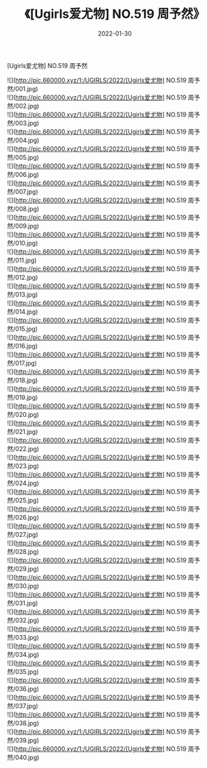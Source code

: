 ﻿---
layout: post
title:  《[Ugirls爱尤物] NO.519 周予然》
date:   2022-01-30
img: http://pic.660000.xyz/1:/UGIRLS/2022/[Ugirls爱尤物] NO.519 周予然/000.jpg
categories: [美女, 清纯, 唯美]
---

[Ugirls爱尤物] NO.519 周予然

 ![](http://pic.660000.xyz/1:/UGIRLS/2022/[Ugirls爱尤物] NO.519 周予然/001.jpg) <br>![](http://pic.660000.xyz/1:/UGIRLS/2022/[Ugirls爱尤物] NO.519 周予然/002.jpg) <br>![](http://pic.660000.xyz/1:/UGIRLS/2022/[Ugirls爱尤物] NO.519 周予然/003.jpg) <br>![](http://pic.660000.xyz/1:/UGIRLS/2022/[Ugirls爱尤物] NO.519 周予然/004.jpg) <br>![](http://pic.660000.xyz/1:/UGIRLS/2022/[Ugirls爱尤物] NO.519 周予然/005.jpg) <br>![](http://pic.660000.xyz/1:/UGIRLS/2022/[Ugirls爱尤物] NO.519 周予然/006.jpg) <br>![](http://pic.660000.xyz/1:/UGIRLS/2022/[Ugirls爱尤物] NO.519 周予然/007.jpg) <br>![](http://pic.660000.xyz/1:/UGIRLS/2022/[Ugirls爱尤物] NO.519 周予然/008.jpg) <br>![](http://pic.660000.xyz/1:/UGIRLS/2022/[Ugirls爱尤物] NO.519 周予然/009.jpg) <br>![](http://pic.660000.xyz/1:/UGIRLS/2022/[Ugirls爱尤物] NO.519 周予然/010.jpg) <br>![](http://pic.660000.xyz/1:/UGIRLS/2022/[Ugirls爱尤物] NO.519 周予然/011.jpg) <br>![](http://pic.660000.xyz/1:/UGIRLS/2022/[Ugirls爱尤物] NO.519 周予然/012.jpg) <br>![](http://pic.660000.xyz/1:/UGIRLS/2022/[Ugirls爱尤物] NO.519 周予然/013.jpg) <br>![](http://pic.660000.xyz/1:/UGIRLS/2022/[Ugirls爱尤物] NO.519 周予然/014.jpg) <br>![](http://pic.660000.xyz/1:/UGIRLS/2022/[Ugirls爱尤物] NO.519 周予然/015.jpg) <br>![](http://pic.660000.xyz/1:/UGIRLS/2022/[Ugirls爱尤物] NO.519 周予然/016.jpg) <br>![](http://pic.660000.xyz/1:/UGIRLS/2022/[Ugirls爱尤物] NO.519 周予然/017.jpg) <br>![](http://pic.660000.xyz/1:/UGIRLS/2022/[Ugirls爱尤物] NO.519 周予然/018.jpg) <br>![](http://pic.660000.xyz/1:/UGIRLS/2022/[Ugirls爱尤物] NO.519 周予然/019.jpg) <br>![](http://pic.660000.xyz/1:/UGIRLS/2022/[Ugirls爱尤物] NO.519 周予然/020.jpg) <br>![](http://pic.660000.xyz/1:/UGIRLS/2022/[Ugirls爱尤物] NO.519 周予然/021.jpg) <br>![](http://pic.660000.xyz/1:/UGIRLS/2022/[Ugirls爱尤物] NO.519 周予然/022.jpg) <br>![](http://pic.660000.xyz/1:/UGIRLS/2022/[Ugirls爱尤物] NO.519 周予然/023.jpg) <br>![](http://pic.660000.xyz/1:/UGIRLS/2022/[Ugirls爱尤物] NO.519 周予然/024.jpg) <br>![](http://pic.660000.xyz/1:/UGIRLS/2022/[Ugirls爱尤物] NO.519 周予然/025.jpg) <br>![](http://pic.660000.xyz/1:/UGIRLS/2022/[Ugirls爱尤物] NO.519 周予然/026.jpg) <br>![](http://pic.660000.xyz/1:/UGIRLS/2022/[Ugirls爱尤物] NO.519 周予然/027.jpg) <br>![](http://pic.660000.xyz/1:/UGIRLS/2022/[Ugirls爱尤物] NO.519 周予然/028.jpg) <br>![](http://pic.660000.xyz/1:/UGIRLS/2022/[Ugirls爱尤物] NO.519 周予然/029.jpg) <br>![](http://pic.660000.xyz/1:/UGIRLS/2022/[Ugirls爱尤物] NO.519 周予然/030.jpg) <br>![](http://pic.660000.xyz/1:/UGIRLS/2022/[Ugirls爱尤物] NO.519 周予然/031.jpg) <br>![](http://pic.660000.xyz/1:/UGIRLS/2022/[Ugirls爱尤物] NO.519 周予然/032.jpg) <br>![](http://pic.660000.xyz/1:/UGIRLS/2022/[Ugirls爱尤物] NO.519 周予然/033.jpg) <br>![](http://pic.660000.xyz/1:/UGIRLS/2022/[Ugirls爱尤物] NO.519 周予然/034.jpg) <br>![](http://pic.660000.xyz/1:/UGIRLS/2022/[Ugirls爱尤物] NO.519 周予然/035.jpg) <br>![](http://pic.660000.xyz/1:/UGIRLS/2022/[Ugirls爱尤物] NO.519 周予然/036.jpg) <br>![](http://pic.660000.xyz/1:/UGIRLS/2022/[Ugirls爱尤物] NO.519 周予然/037.jpg) <br>![](http://pic.660000.xyz/1:/UGIRLS/2022/[Ugirls爱尤物] NO.519 周予然/038.jpg) <br>![](http://pic.660000.xyz/1:/UGIRLS/2022/[Ugirls爱尤物] NO.519 周予然/039.jpg) <br>![](http://pic.660000.xyz/1:/UGIRLS/2022/[Ugirls爱尤物] NO.519 周予然/040.jpg) <br>